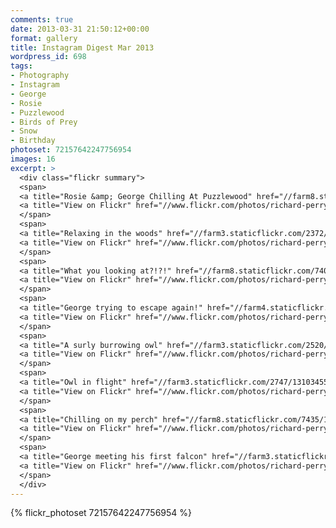 ```yaml
---
comments: true
date: 2013-03-31 21:50:12+00:00
format: gallery
title: Instagram Digest Mar 2013
wordpress_id: 698
tags:
- Photography
- Instagram
- George
- Rosie
- Puzzlewood
- Birds of Prey
- Snow
- Birthday
photoset: 72157642247756954
images: 16
excerpt: >
  <div class="flickr summary">
  <span>
  <a title="Rosie &amp; George Chilling At Puzzlewood" href="//farm8.staticflickr.com/7340/13103465523_e4a9483a3a_b.jpg" class="image cboxElement" rel="gallery7"><img src="//farm8.staticflickr.com/7340/13103465523_e4a9483a3a_q.jpg" alt="Rosie &amp; George Chilling At Puzzlewood"></a>
  <a title="View on Flickr" href="//www.flickr.com/photos/richard-perry/13103465523/" class="flickrlink"> </a>
  </span>
  <span>
  <a title="Relaxing in the woods" href="//farm3.staticflickr.com/2372/13103356435_138ee8f68c_b.jpg" class="image cboxElement" rel="gallery7"><img src="//farm3.staticflickr.com/2372/13103356435_138ee8f68c_q.jpg" alt="Relaxing in the woods"></a>
  <a title="View on Flickr" href="//www.flickr.com/photos/richard-perry/13103356435/" class="flickrlink"> </a>
  </span>
  <span>
  <a title="What you looking at?!?!" href="//farm8.staticflickr.com/7400/13103352075_bde16dde96_b.jpg" class="image cboxElement" rel="gallery7"><img src="//farm8.staticflickr.com/7400/13103352075_bde16dde96_q.jpg" alt="What you looking at?!?!"></a>
  <a title="View on Flickr" href="//www.flickr.com/photos/richard-perry/13103352075/" class="flickrlink"> </a>
  </span>
  <span>
  <a title="George trying to escape again!" href="//farm4.staticflickr.com/3669/13103616104_05f5ede0ac_b.jpg" class="image cboxElement" rel="gallery7"><img src="//farm4.staticflickr.com/3669/13103616104_05f5ede0ac_q.jpg" alt="George trying to escape again!"></a>
  <a title="View on Flickr" href="//www.flickr.com/photos/richard-perry/13103616104/" class="flickrlink"> </a>
  </span>
  <span>
  <a title="A surly burrowing owl" href="//farm3.staticflickr.com/2520/13103614774_252c25277d_b.jpg" class="image cboxElement" rel="gallery7"><img src="//farm3.staticflickr.com/2520/13103614774_252c25277d_q.jpg" alt="A surly burrowing owl"></a>
  <a title="View on Flickr" href="//www.flickr.com/photos/richard-perry/13103614774/" class="flickrlink"> </a>
  </span>
  <span>
  <a title="Owl in flight" href="//farm3.staticflickr.com/2747/13103455053_1e8366048c_b.jpg" class="image cboxElement" rel="gallery7"><img src="//farm3.staticflickr.com/2747/13103455053_1e8366048c_q.jpg" alt="Owl in flight"></a>
  <a title="View on Flickr" href="//www.flickr.com/photos/richard-perry/13103455053/" class="flickrlink"> </a>
  </span>
  <span>
  <a title="Chilling on my perch" href="//farm8.staticflickr.com/7435/13103614024_182b97a715_b.jpg" class="image cboxElement" rel="gallery7"><img src="//farm8.staticflickr.com/7435/13103614024_182b97a715_q.jpg" alt="Chilling on my perch"></a>
  <a title="View on Flickr" href="//www.flickr.com/photos/richard-perry/13103614024/" class="flickrlink"> </a>
  </span>
  <span>
  <a title="George meeting his first falcon" href="//farm3.staticflickr.com/2882/13103346655_db5cbd54de_b.jpg" class="image cboxElement" rel="gallery7"><img src="//farm3.staticflickr.com/2882/13103346655_db5cbd54de_q.jpg" alt="George meeting his first falcon"></a>
  <a title="View on Flickr" href="//www.flickr.com/photos/richard-perry/13103346655/" class="flickrlink"> </a>
  </span>
  </div>
---
```


{% flickr_photoset 72157642247756954 %}